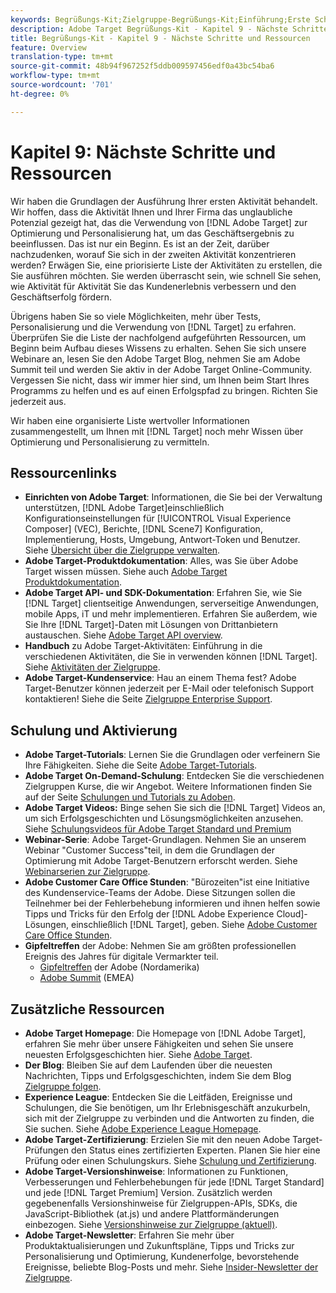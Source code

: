 ```yaml
---
keywords: Begrüßungs-Kit;Zielgruppe-Begrüßungs-Kit;Einführung;Erste Schritte
description: Adobe Target Begrüßungs-Kit - Kapitel 9 - Nächste Schritte und Ressourcen
title: Begrüßungs-Kit - Kapitel 9 - Nächste Schritte und Ressourcen
feature: Overview
translation-type: tm+mt
source-git-commit: 48b94f967252f5ddb009597456edf0a43bc54ba6
workflow-type: tm+mt
source-wordcount: '701'
ht-degree: 0%

---
```



# Kapitel 9: Nächste Schritte und Ressourcen

Wir haben die Grundlagen der Ausführung Ihrer ersten Aktivität behandelt. Wir hoffen, dass die Aktivität Ihnen und Ihrer Firma das unglaubliche Potenzial gezeigt hat, das die Verwendung von [!DNL Adobe Target] zur Optimierung und Personalisierung hat, um das Geschäftsergebnis zu beeinflussen. Das ist nur ein Beginn. Es ist an der Zeit, darüber nachzudenken, worauf Sie sich in der zweiten Aktivität konzentrieren werden? Erwägen Sie, eine priorisierte Liste der Aktivitäten zu erstellen, die Sie ausführen möchten. Sie werden überrascht sein, wie schnell Sie sehen, wie Aktivität für Aktivität Sie das Kundenerlebnis verbessern und den Geschäftserfolg fördern.

Übrigens haben Sie so viele Möglichkeiten, mehr über Tests, Personalisierung und die Verwendung von [!DNL Target] zu erfahren. Überprüfen Sie die Liste der nachfolgend aufgeführten Ressourcen, um Beginn beim Aufbau dieses Wissens zu erhalten. Sehen Sie sich unsere Webinare an, lesen Sie den Adobe Target Blog, nehmen Sie am Adobe Summit teil und werden Sie aktiv in der Adobe Target Online-Community. Vergessen Sie nicht, dass wir immer hier sind, um Ihnen beim Start Ihres Programms zu helfen und es auf einen Erfolgspfad zu bringen. Richten Sie jederzeit aus.

Wir haben eine organisierte Liste wertvoller Informationen zusammengestellt, um Ihnen mit [!DNL Target] noch mehr Wissen über Optimierung und Personalisierung zu vermitteln.

## Ressourcenlinks

* **Einrichten von Adobe Target**: Informationen, die Sie bei der Verwaltung unterstützen,  [!DNL Adobe Target]einschließlich Konfigurationseinstellungen für  [!UICONTROL Visual Experience Composer]  (VEC), Berichte,  [!DNL Scene7] Konfiguration, Implementierung, Hosts, Umgebung, Antwort-Token und Benutzer. Siehe [Übersicht über die Zielgruppe verwalten](/help/administrating-target/administrating-target.md).
* **Adobe Target-Produktdokumentation**: Alles, was Sie über Adobe Target wissen müssen. Siehe auch [Adobe Target Produktdokumentation](https://experienceleague.adobe.com/docs/target/using/target-home.html).
* **Adobe Target API- und SDK-Dokumentation**: Erfahren Sie, wie Sie  [!DNL Target] clientseitige Anwendungen, serverseitige Anwendungen, mobile Apps, iT und mehr implementieren. Erfahren Sie außerdem, wie Sie Ihre [!DNL Target]-Daten mit Lösungen von Drittanbietern austauschen. Siehe [Adobe Target API overview](/help/api/api-overview.md).
* **Handbuch** zu Adobe Target-Aktivitäten: Einführung in die verschiedenen Aktivitäten, die Sie in verwenden können  [!DNL Target]. Siehe [Aktivitäten der Zielgruppe](/help/c-activities/target-activities-guide.md).
* **Adobe Target-Kundenservice**: Hau an einem Thema fest? Adobe Target-Benutzer können jederzeit per E-Mail oder telefonisch Support kontaktieren! Siehe die Seite [Zielgruppe Enterprise Support](https://helpx.adobe.com/contact/enterprise-support.ec.html#target).

## Schulung und Aktivierung

* **Adobe Target-Tutorials**: Lernen Sie die Grundlagen oder verfeinern Sie Ihre Fähigkeiten. Siehe die Seite [Adobe Target-Tutorials](https://experienceleague.adobe.com/docs/target-learn/tutorials/overview.html).
* **Adobe Target On-Demand-Schulung**: Entdecken Sie die verschiedenen Zielgruppen Kurse, die wir Angebot. Weitere Informationen finden Sie auf der Seite [Schulungen und Tutorials zu Adoben](https://helpx.adobe.com/learning.html?promoid=KAUDK).
* **Adobe Target Videos:** Binge sehen Sie sich die  [!DNL Target] Videos an, um sich Erfolgsgeschichten und Lösungsmöglichkeiten anzusehen. Siehe [Schulungsvideos für Adobe Target Standard und Premium](/help/c-intro/target-standard-premium-training-videos.md)
* **Webinar-Serie**: Adobe Target-Grundlagen. Nehmen Sie an unserem Webinar &quot;Customer Success&quot;teil, in dem die Grundlagen der Optimierung mit Adobe Target-Benutzern erforscht werden. Siehe [Webinarserien zur Zielgruppe](/help/cmp-resources-and-contact-information.md#concept_11902FAC95C64479AABE020557A7EEE4).
* **Adobe Customer Care Office Stunden**: &quot;Bürozeiten&quot;ist eine Initiative des Kundenservice-Teams der Adobe. Diese Sitzungen sollen die Teilnehmer bei der Fehlerbehebung informieren und ihnen helfen sowie Tipps und Tricks für den Erfolg der [!DNL Adobe Experience Cloud]-Lösungen, einschließlich [!DNL Target], geben. Siehe [Adobe Customer Care Office Stunden](/help/cmp-resources-and-contact-information.md#concept_58EA30379D3B48C4848BA2A8C464A5B7).
* **Gipfeltreffen** der Adobe: Nehmen Sie am größten professionellen Ereignis des Jahres für digitale Vermarkter teil.
   * [Gipfeltreffen](https://summit.adobe.com/na/)  der Adobe (Nordamerika)
   * [Adobe Summit](http://summit-emea.adobe.com/emea/)  (EMEA)

## Zusätzliche Ressourcen

* **Adobe Target Homepage**: Die Homepage von  [!DNL Adobe Target], erfahren Sie mehr über unsere Fähigkeiten und sehen Sie unsere neuesten Erfolgsgeschichten hier. Siehe [Adobe Target](https://www.adobe.com/de/marketing/target.html).
* **Der Blog**: Bleiben Sie auf dem Laufenden über die neuesten Nachrichten, Tipps und Erfolgsgeschichten, indem Sie dem Blog  [Zielgruppe folgen](https://blog.adobe.com/en/2020/07/29/adobe-target-announces-enhanced-analytics-measurement-for-ai-powered-testing-and-personalization.html#gs.di9df5).
* **Experience League**: Entdecken Sie die Leitfäden, Ereignisse und Schulungen, die Sie benötigen, um Ihr Erlebnisgeschäft anzukurbeln, sich mit der Zielgruppe zu verbinden und die Antworten zu finden, die Sie suchen. Siehe [Adobe Experience League Homepage](https://experienceleague.adobe.com/#home).
* **Adobe Target-Zertifizierung**: Erzielen Sie mit den neuen Adobe Target-Prüfungen den Status eines zertifizierten Experten. Planen Sie hier eine Prüfung oder einen Schulungskurs. Siehe [Schulung und Zertifizierung](/help/c-intro/training-and-certification.md).
* **Adobe Target-Versionshinweise**: Informationen zu Funktionen, Verbesserungen und Fehlerbehebungen für jede  [!DNL Target Standard] und jede  [!DNL Target Premium] Version. Zusätzlich werden gegebenenfalls Versionshinweise für Zielgruppen-APIs, SDKs, die JavaScript-Bibliothek (at.js) und andere Plattformänderungen einbezogen. Siehe [Versionshinweise zur Zielgruppe (aktuell)](/help/r-release-notes/release-notes.md).
* **Adobe Target-Newsletter**: Erfahren Sie mehr über Produktaktualisierungen und Zukunftspläne, Tipps und Tricks zur Personalisierung und Optimierung, Kundenerfolge, bevorstehende Ereignisse, beliebte Blog-Posts und mehr. Siehe [Insider-Newsletter der Zielgruppe](/help/r-release-notes/target-insider-newsletter.md).

